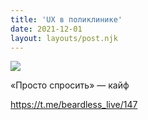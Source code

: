 ```yaml
---
title: 'UX в поликлинике'
date: 2021-12-01
layout: layouts/post.njk
---
```


![](https://i.ibb.co/s2WsyJH/file-72.jpg)

«Просто спросить» — кайф

https://t.me/beardless_live/147